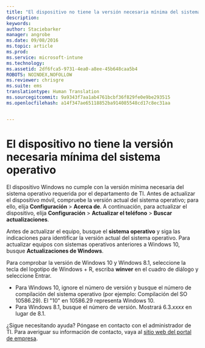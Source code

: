 ```yaml
---
title: "El dispositivo no tiene la versión necesaria mínima del sistema operativo | Microsoft Intune"
description: 
keywords: 
author: Staciebarker
manager: angrobe
ms.date: 09/08/2016
ms.topic: article
ms.prod: 
ms.service: microsoft-intune
ms.technology: 
ms.assetid: 2df6fca5-9731-4ea0-a8ee-45b648caa5b4
ROBOTS: NOINDEX,NOFOLLOW
ms.reviewer: chrisgre
ms.suite: ems
translationtype: Human Translation
ms.sourcegitcommit: 9a9343f7aa1ab4761bcbf36f829fe0e9be293515
ms.openlocfilehash: a14f347ae65118852ba914085548cd17c8ec31aa


---
```



# El dispositivo no tiene la versión necesaria mínima del sistema operativo

El dispositivo Windows no cumple con la versión mínima necesaria del sistema operativo requerida por el departamento de TI. Antes de actualizar el dispositivo móvil, compruebe la versión actual del sistema operativo; para ello, elija **Configuración** &gt; **Acerca de**. A continuación, para actualizar el dispositivo, elija **Configuración** &gt; **Actualizar el teléfono** &gt; **Buscar actualizaciones**.

Antes de actualizar el equipo, busque el **sistema operativo** y siga las indicaciones para identificar la versión actual del sistema operativo. Para actualizar equipos con sistemas operativos anteriores a Windows 10, busque **Actualizaciones de Windows**.

Para comprobar la versión de Windows 10 y Windows 8.1, seleccione la tecla del logotipo de Windows + R, escriba **winver** en el cuadro de diálogo y seleccione Entrar.

- Para Windows 10, ignore el número de versión y busque el número de compilación del sistema operativo (por ejemplo: Compilación del SO 10586.29). El "10" en 10586.29 representa Windows 10.
- Para Windows 8.1, busque el número de versión. Mostrará 6.3.*xxxx* en lugar de 8.1.

¿Sigue necesitando ayuda? Póngase en contacto con el administrador de TI. Para averiguar su información de contacto, vaya al [sitio web del portal de empresa](http://portal.manage.microsoft.com).



<!--HONumber=Oct16_HO2-->


